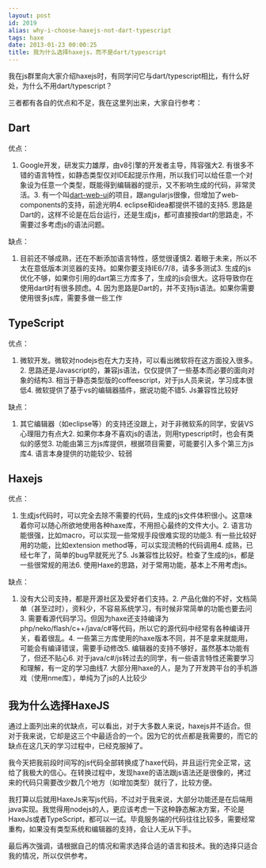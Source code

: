 ```yaml
---
layout: post
id: 2019
alias: why-i-choose-haxejs-not-dart-typescript
tags: haxe
date: 2013-01-23 00:00:25
title: 我为什么选择haxejs，而不是dart/typescript
---
```


我在js群里向大家介绍haxejs时，有同学问它与dart/typescript相比，有什么好处，为什么不用dart/typescript？

三者都有各自的优点和不足，我在这里列出来，大家自行参考：

## Dart

优点：

1.  Google开发，研发实力雄厚，由v8引擎的开发者主导，阵容强大2.  有很多不错的语言特性，如静态类型仅对IDE起提示作用，所以我们可以给任意一个对象设为任意一个类型，既能得到编辑器的提示，又不影响生成的代码，非常灵活。3.  有一个叫[dart-web-ui](https://github.com/dart-lang/web-ui)的项目，跟angularjs很像，但增加了web-components的支持，前途光明4.  eclipse和idea都提供不错的支持5.  思路是Dart的，这样不论是在后台运行，还是生成js，都可直接按dart的思路走，不需要过多考虑js的语法问题。

缺点：

1.  目前还不够成熟，还在不断添加语言特性，感觉很谨慎2.  着眼于未来，所以不太在意低版本浏览器的支持。如果你要支持IE6/7/8，请多多测试3.  生成的js优化不够，如果你引用的dart第三方库多了，生成的js会很大。这将导致你在使用dart时有很多顾虑。4.  因为思路是Dart的，并不支持js语法。如果你需要使用很多js库，需要多做一些工作

## TypeScript

优点：

1.  微软开发。微软对nodejs也在大力支持，可以看出微软将在这方面投入很多。2.  思路还是Javascript的，兼容js语法，仅仅提供了一些基本而必要的面向对象的结构3.  相当于静态类型版的coffeescript，对于js人员来说，学习成本很低4.  微软提供了基于vs的编辑器插件，据说功能不错5.  Js兼容性比较好

缺点：

1.  其它编辑器（如eclipse等）的支持还没跟上，对于非微软系的同学，安装VS心理阻力有点大2.  如果你本身不喜欢js的语法，则用typescript时，也会有类似的感觉3.  功能由第三方js库提供，根据项目需要，可能要引入多个第三方js库4.  语言本身提供的功能较少、较弱

## Haxejs

优点：

1.  生成js代码时，可以完全去除不需要的代码，生成的js文件体积很小。这意味着你可以随心所欲地使用各种haxe库，不用担心最终的文件大小。2.  语言功能很强，比如macro，可以实现一些常规手段很难实现的功能3.  有一些比较好用的功能，比如extension method等，可以实现流畅的代码调用4.  成熟，已经七年了，简单的bug早就死光了5.  Js兼容性比较好。检查了生成的js，都是一些很常规的用法6.  使用Haxe的思路，对于常用功能，基本上不用考虑js。

缺点：

1.  没有大公司支持，都是开源社区及爱好者们支持。2.  产品化做的不好，文档简单（甚至过时），资料少，不容易系统学习，有时候非常简单的功能也要去问3.  需要看源代码学习。但因为haxe还支持编译为php/neko/flash/c++/java/c#等代码，所以它的源代码中经常有各种编译开关，看着很乱。4.  一些第三方库使用的haxe版本不同，并不是拿来就能用，可能会有编译错误，需要手动修改5.  编辑器的支持不够好，虽然基本功能有了，但还不贴心6.  对于java/c#/js转过去的同学，有一些语言特性还需要学习和理解，有一定的学习曲线7.  大部分用haxe的人，是为了开发跨平台的手机游戏（使用nme库），单纯为了js的人比较少

## 我为什么选择HaxeJS

通过上面列出来的优缺点，可以看出，对于大多数人来说，haxejs并不适合。但对于我来说，它却是这三个中最适合的一个。因为它的优点都是我需要的，而它的缺点在这几天的学习过程中，已经克服掉了。

我今天把我前段时间写的js代码全部转换成了haxe代码，并且运行完全正常，这给了我极大的信心。在转换过程中，发现haxe的语法跟js语法还是很像的，拷过来的代码只需要改少数几个地方（如增加类型）就行了，比较方便。

我打算以后就用HaxeJs来写js代码，不过对于我来说，大部分功能还是在后端用java实现。我觉得用nodejs的人，更应该考虑一下这种静态解决方案，不论是HaxeJs或者TypeScript，都可以一试。毕竟服务端的代码往往比较多，需要经常重构，如果没有类型系统和编辑器的支持，会让人无从下手。

最后再次强调，请根据自己的情况和需求选择合适的语言和技术。我的选择只适合我的情况，所以仅供参考。
